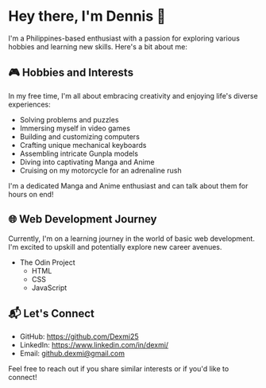 # Hey there, I'm Dennis 👋

I'm a Philippines-based enthusiast with a passion for exploring various hobbies and learning new skills. Here's a bit about me:

## 🎮 Hobbies and Interests

In my free time, I'm all about embracing creativity and enjoying life's diverse experiences:

- Solving problems and puzzles
- Immersing myself in video games
- Building and customizing computers
- Crafting unique mechanical keyboards
- Assembling intricate Gunpla models
- Diving into captivating Manga and Anime
- Cruising on my motorcycle for an adrenaline rush

I'm a dedicated Manga and Anime enthusiast and can talk about them for hours on end!

## 🌐 Web Development Journey

Currently, I'm on a learning journey in the world of basic web development. I'm excited to upskill and potentially explore new career avenues.

- The Odin Project
  - HTML
  - CSS
  - JavaScript

## 📬 Let's Connect

- GitHub: https://github.com/Dexmi25
- LinkedIn: https://www.linkedin.com/in/dexmi/
- Email: github.dexmi@gmail.com

Feel free to reach out if you share similar interests or if you'd like to connect!


